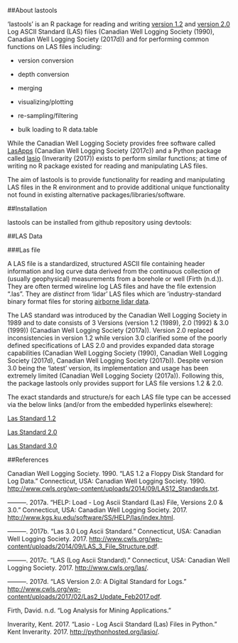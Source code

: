 \#\#About lastools

‘lastools’ is an R package for reading and writing [version
1.2](http://www.cwls.org/wp-content/uploads/2014/09/LAS12_Standards.txt)
and [version
2.0](http://www.cwls.org/wp-content/uploads/2017/02/Las2_Update_Feb2017.pdf)
Log ASCII Standard (LAS) files (Canadian Well Logging Society (1990),
Canadian Well Logging Society (2017d)) and for performing common
functions on LAS files including:

-   version conversion

-   depth conversion

-   merging

-   visualizing/plotting

-   re-sampling/filtering

-   bulk loading to R data.table

While the Canadian Well Logging Society provides free software called
[LasApps](http://www.cwls.org/wp-content/uploads/2017/02/CWLS_LasApps_v2_4_14.msi)
(Canadian Well Logging Society (2017c)) and a Python package called
[lasio](http://pythonhosted.org/lasio/index.html) (Inverarity (2017))
exists to perform similar functions; at time of writing no R package
existed for reading and manipulating LAS files.

The aim of lastools is to provide functionality for reading and
manipulating LAS files in the R environment and to provide additional
unique functionality not found in existing alternative
packages/libraries/software.

\#\#Installation

lastools can be installed from github repository using devtools:

\#\#LAS Data

\#\#\#Las file

A LAS file is a standardized, structured ASCII file containing header
information and log curve data derived from the continuous collection of
(usually geophysical) measurements from a borehole or well (Firth
(n.d.)). They are often termed wireline log LAS files and have the file
extension “.las”. They are *distinct* from ‘lidar’ LAS files which are
’industry-standard binary format files for storing [airborne lidar
data](http://desktop.arcgis.com/en/arcmap/10.3/manage-data/las-dataset/what-is-a-las-dataset-.htm).

The LAS standard was introduced by the Canadian Well Logging Society in
1989 and to date consists of 3 Versions (version 1.2 (1989), 2.0 (1992)
& 3.0 (1999)) (Canadian Well Logging Society (2017a)). Version 2.0
replaced inconsistencies in version 1.2 while version 3.0 clarified some
of the poorly defined specifications of LAS 2.0 and provides expanded
data storage capabilities (Canadian Well Logging Society (1990),
Canadian Well Logging Society (2017d), Canadian Well Logging Society
(2017b)). Despite version 3.0 being the ‘latest’ version, its
implementation and usage has been extremely limited (Canadian Well
Logging Society (2017a)). Following this, the package lastools only
provides support for LAS file versions 1.2 & 2.0.

The exact standards and structure/s for each LAS file type can be
accessed via the below links (and/or from the embedded hyperlinks
elsewhere):

[Las Standard
1.2](http://www.cwls.org/wp-content/uploads/2014/09/LAS12_Standards.txt)

[Las Standard
2.0](http://www.cwls.org/wp-content/uploads/2017/02/Las2_Update_Feb2017.pdf)

[Las Standard
3.0](http://www.cwls.org/wp-content/uploads/2014/09/LAS_3_File_Structure.pdf)

\#\#References

Canadian Well Logging Society. 1990. “LAS 1.2 a Floppy Disk Standard for
Log Data.” Connecticut, USA: Canadian Well Logging Society. 1990.
<http://www.cwls.org/wp-content/uploads/2014/09/LAS12_Standards.txt>.

———. 2017a. “HELP: Load - Log Ascii Standard (Las) File, Versions 2.0 &
3.0.” Connecticut, USA: Canadian Well Logging Society. 2017.
<http://www.kgs.ku.edu/software/SS/HELP/las/index.html>.

———. 2017b. “Las 3.0 Log Ascii Standard.” Connecticut, USA: Canadian
Well Logging Society. 2017.
<http://www.cwls.org/wp-content/uploads/2014/09/LAS_3_File_Structure.pdf>.

———. 2017c. “LAS (Log Ascii Standard).” Connecticut, USA: Canadian Well
Logging Society. 2017. <http://www.cwls.org/las/>.

———. 2017d. “LAS Version 2.0: A Digital Standard for Logs.”
<http://www.cwls.org/wp-content/uploads/2017/02/Las2_Update_Feb2017.pdf>.

Firth, David. n.d. “Log Analysis for Mining Applications.”

Inverarity, Kent. 2017. “Lasio - Log Ascii Standard (Las) Files in
Python.” Kent Inverarity. 2017. <http://pythonhosted.org/lasio/>.
